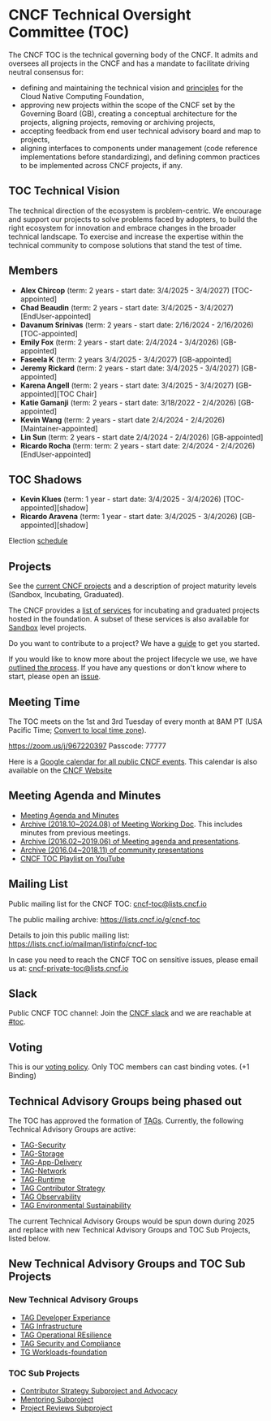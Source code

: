 # CNCF Technical Oversight Committee (TOC)

The CNCF TOC is the technical governing body of the CNCF. It admits and oversees all projects in the CNCF  and has a mandate to facilitate driving neutral consensus for:
* defining and maintaining the technical vision and [principles](https://github.com/cncf/toc/blob/main/PRINCIPLES.md) for the Cloud Native Computing Foundation,
* approving new projects within the scope of  the CNCF set by the Governing Board (GB), creating  a conceptual architecture for the projects, aligning projects, removing or archiving projects,
* accepting feedback from end user technical advisory board and map to projects,
* aligning interfaces to components under management (code reference implementations before standardizing), and defining common practices to be implemented across CNCF projects, if any.

## TOC Technical Vision
The technical direction of the ecosystem is problem-centric. We encourage and support our projects to solve problems faced by adopters, to build the right ecosystem for innovation and embrace changes in the broader technical landscape. To exercise and increase the expertise within the technical community to compose solutions that stand the test of time.

## Members

* **Alex Chircop**  (term: 2 years - start date: 3/4/2025 - 3/4/2027) [TOC-appointed]
* **Chad Beaudin** (term: 2 years - start date: 3/4/2025 - 3/4/2027) [EndUser-appointed]
* **Davanum Srinivas** (term: 2 years - start date: 2/16/2024 - 2/16/2026) [TOC-appointed]
* **Emily Fox** (term: 2 years - start date: 2/4/2024 - 3/4/2026) [GB-appointed]
* **Faseela K** (term: 2 years 3/4/2025 - 3/4/2027) [GB-appointed]
* **Jeremy Rickard** (term: 2 years - start date: 3/4/2025 - 3/4/2027) [GB-appointed]
* **Karena Angell** (term: 2 years - start date: 3/4/2025 - 3/4/2027) [GB-appointed][TOC Chair]
* **Katie Gamanji** (term: 2 years - start date: 3/18/2022 - 2/4/2026) [GB-appointed]
* **Kevin Wang** (term: 2 years - start date 2/4/2024 - 2/4/2026) [Maintainer-appointed]
* **Lin Sun** (term: 2 years - start date 2/4/2024 - 2/4/2026) [GB-appointed]  
* **Ricardo Rocha** (term: term: 2 years - start date: 2/4/2024 - 2/4/2026) [EndUser-appointed]

## TOC Shadows

* **Kevin Klues** (term: 1 year - start date: 3/4/2025 - 3/4/2026) [TOC-appointed][shadow]
* **Ricardo Aravena** (term: 1 year - start date: 3/4/2025 - 3/4/2026) [GB-appointed][shadow]

Election [schedule](operations/election-schedule.md)

## Projects

See the [current CNCF projects](https://www.cncf.io/projects/) and a description of project maturity levels (Sandbox, Incubating, Graduated).

The CNCF provides a [list of services](https://www.cncf.io/services-for-projects/) for incubating and graduated projects hosted in the foundation. A subset of these services is also available for [Sandbox](https://www.cncf.io/sandbox-projects/) level projects.

Do you want to contribute to a project? We have a [guide](https://contribute.cncf.io/contributors/) to get you started.

If you would like to know more about the project lifecycle we use, we have [outlined the process](https://github.com/cncf/toc/blob/main/process/README.md). If you have any questions or don't know where to start, please open an [issue](https://github.com/cncf/toc/issues).

## Meeting Time

The TOC meets on the 1st and 3rd Tuesday of every month at 8AM PT (USA Pacific Time; [Convert to local time zone](http://www.thetimezoneconverter.com/?t=8:00AM&tz=San%20Francisco)).  

https://zoom.us/j/967220397
Passcode: 77777

Here is a [Google calendar for all public CNCF events](https://goo.gl/eyutah). This calendar is also available on the [CNCF Website](https://www.cncf.io/calendar/)

## Meeting Agenda and Minutes
- [Meeting Agenda and Minutes](https://github.com/cncf/toc/issues?q=is%3Aissue%20label%3Akind%2Fmeeting%20)
- [Archive (2018.10~2024.08) of Meeting Working Doc](https://docs.google.com/document/d/1jpoKT12jf2jTf-2EJSAl4iTdA7Aoj_uiI19qIaECNFc/edit#). This includes minutes from previous meetings.
- [Archive (2016.02~2019.06) of Meeting agenda and presentations](resources/meeting_presentations.md).
- [Archive (2016.04~2018.11) of community presentations](resources/scheduled_presentations.md)
- [CNCF TOC Playlist on YouTube](https://www.youtube.com/playlist?list=PLj6h78yzYM2Mf6GCZzW6CAk6GlZESbemB)

## Mailing List

Public mailing list for the CNCF TOC: cncf-toc@lists.cncf.io

The public mailing archive: https://lists.cncf.io/g/cncf-toc

Details to join this public mailing list: https://lists.cncf.io/mailman/listinfo/cncf-toc

In case you need to reach the CNCF TOC on sensitive issues, please email us at: cncf-private-toc@lists.cncf.io

## Slack

Public CNCF TOC channel: Join the [CNCF slack](https://slack.cncf.io/) and we are reachable at [#toc](https://cloud-native.slack.com/archives/C0MP69YF4).  

## Voting

This is our [voting policy](docs/voting.md). Only TOC members can cast binding votes. (+1 Binding)

## Technical Advisory Groups being phased out

The TOC has approved the formation of [TAGs](tags/cncf-tags.md).
Currently, the following Technical Advisory Groups are active: 

* [TAG-Security](https://github.com/cncf/tag-security)
* [TAG-Storage](https://github.com/cncf/tag-storage) 
* [TAG-App-Delivery](https://github.com/cncf/tag-app-delivery)
* [TAG-Network](https://github.com/cncf/tag-network)
* [TAG-Runtime](https://github.com/cncf/tag-runtime)
* [TAG Contributor Strategy](https://github.com/cncf/tag-contributor-strategy)
* [TAG Observability](https://github.com/cncf/tag-observability)
* [TAG Environmental Sustainability](https://github.com/cncf/tag-env-sustainability)

The current Technical Advisory Groups would be spun down during 2025 and replace with new Technical Advisory Groups and TOC Sub Projects, listed below.

## New Technical Advisory Groups and TOC Sub Projects

### New Technical Advisory Groups

* [TAG Developer Experiance](./tags/tag-developer-experience/)
* [TAG Infrastructure](./tags/tag-infrastructure/)
* [TAG Operational REsilience](./tags/tag-operational-resilience/)
* [TAG Security and Compliance](./tags/tag-security-and-compliance/)
* [TG Workloads-foundation](./tags/tag-workloads-foundation/charter.md)

### TOC Sub Projects

* [Contributor Strategy Subproject and Advocacy](./toc_subprojects/contributor-strategy-subproject-and-advocacy/)
* [Mentoring Subproject](./toc_subprojects/mentoring-subproject/)
* [Project Reviews Subproject](./toc_subprojects/project-reviews-subproject/)
